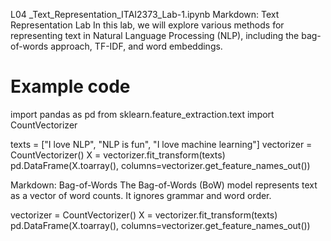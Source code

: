 L04 _Text_Representation_ITAI2373_Lab-1.ipynb
Markdown:
Text Representation Lab
In this lab, we will explore various methods for representing text in Natural Language Processing (NLP), including the bag-of-words approach, TF-IDF, and word embeddings.


# Example code
import pandas as pd
from sklearn.feature_extraction.text import CountVectorizer

texts = ["I love NLP", "NLP is fun", "I love machine learning"]
vectorizer = CountVectorizer()
X = vectorizer.fit_transform(texts)
pd.DataFrame(X.toarray(), columns=vectorizer.get_feature_names_out())


Markdown:
Bag-of-Words
The Bag-of-Words (BoW) model represents text as a vector of word counts. It ignores grammar and word order.


vectorizer = CountVectorizer()
X = vectorizer.fit_transform(texts)
pd.DataFrame(X.toarray(), columns=vectorizer.get_feature_names_out())
